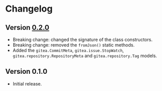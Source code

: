 # Changelog

## Version [0.2.0](https://git.belin.io/cedx/gitea.hx/compare/v0.1.0...v0.2.0)
- Breaking change: changed the signature of the class constructors.
- Breaking change: removed the `fromJson()` static methods.
- Added the `gitea.CommitMeta`, `gitea.issue.StopWatch`, `gitea.repository.RepositoryMeta` and `gitea.repository.Tag` models.

## Version 0.1.0
- Initial release.
